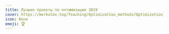 ```yaml
---
title: Лучшие проекты по оптимизации 2019
cover: https://merkulov.top/Teaching/Optimization_methods/Optimization_methods__/Лучшие_проекты_по_оптимизации_2019/card.png
icon: None
emoji: 🏆
---
```


